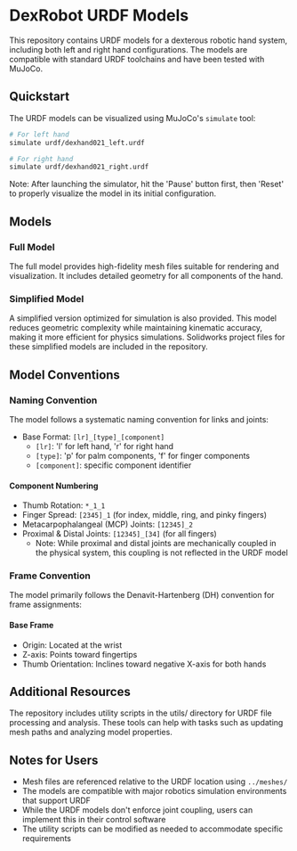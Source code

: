 # DexRobot URDF Models

This repository contains URDF models for a dexterous robotic hand system, including both left and right hand configurations. The models are compatible with standard URDF toolchains and have been tested with MuJoCo.

## Quickstart

The URDF models can be visualized using MuJoCo's `simulate` tool:

```bash
# For left hand
simulate urdf/dexhand021_left.urdf

# For right hand
simulate urdf/dexhand021_right.urdf
```

Note: After launching the simulator, hit the 'Pause' button first, then 'Reset' to properly visualize the model in its initial configuration.

## Models

### Full Model

The full model provides high-fidelity mesh files suitable for rendering and visualization. It includes detailed geometry for all components of the hand.

### Simplified Model

A simplified version optimized for simulation is also provided. This model reduces geometric complexity while maintaining kinematic accuracy, making it more efficient for physics simulations. Solidworks project files for these simplified models are included in the repository.

## Model Conventions

### Naming Convention

The model follows a systematic naming convention for links and joints:

- Base Format: `[lr]_[type]_[component]`
  - `[lr]`: 'l' for left hand, 'r' for right hand
  - `[type]`: 'p' for palm components, 'f' for finger components
  - `[component]`: specific component identifier

#### Component Numbering

- Thumb Rotation: `*_1_1`
- Finger Spread: `[2345]_1` (for index, middle, ring, and pinky fingers)
- Metacarpophalangeal (MCP) Joints: `[12345]_2`
- Proximal & Distal Joints: `[12345]_[34]` (for all fingers)
  - Note: While proximal and distal joints are mechanically coupled in the physical system, this coupling is not reflected in the URDF model

### Frame Convention

The model primarily follows the Denavit-Hartenberg (DH) convention for frame assignments:

#### Base Frame

- Origin: Located at the wrist
- Z-axis: Points toward fingertips
- Thumb Orientation: Inclines toward negative X-axis for both hands

## Additional Resources

The repository includes utility scripts in the utils/ directory for URDF file processing and analysis. These tools can help with tasks such as updating mesh paths and analyzing model properties.

## Notes for Users

- Mesh files are referenced relative to the URDF location using `../meshes/`
- The models are compatible with major robotics simulation environments that support URDF
- While the URDF models don't enforce joint coupling, users can implement this in their control software
- The utility scripts can be modified as needed to accommodate specific requirements
